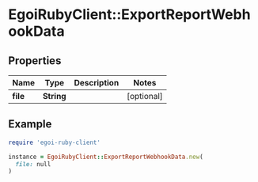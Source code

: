 # EgoiRubyClient::ExportReportWebhookData

## Properties

| Name | Type | Description | Notes |
| ---- | ---- | ----------- | ----- |
| **file** | **String** |  | [optional] |

## Example

```ruby
require 'egoi-ruby-client'

instance = EgoiRubyClient::ExportReportWebhookData.new(
  file: null
)
```

